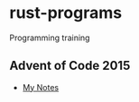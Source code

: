 # rust-programs
Programming training

## Advent of Code 2015
- [My Notes](https://crazcalm.github.io/rust-programs/advent_of_code/2015/day_1.html)
